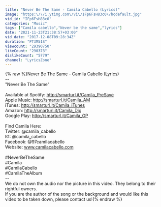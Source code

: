 ```yaml
---
title: "Never Be The Same - Camila Cabello (Lyrics)"
image: "https:\/\/i.ytimg.com\/vi\/IFp6FsH83c0\/hqdefault.jpg"
vid_id: "IFp6FsH83c0"
categories: "Music"
tags: ["Camila cabello","Never be the same","lyrics"]
date: "2021-11-23T21:38:57+03:00"
vid_date: "2017-12-08T09:28:34Z"
duration: "PT3M51S"
viewcount: "29390750"
likeCount: "290373"
dislikeCount: "5779"
channel: "LyricsZone"
---
```

{% raw %}Never Be The Same - Camila Cabello (Lyrics)<br />--<br />&quot;Never Be The Same&quot; <br /> <br />Available at Spotify: <a rel="nofollow" target="blank" href="http://smarturl.it/Camila_PreSave">http://smarturl.it/Camila_PreSave</a><br />Apple Music: <a rel="nofollow" target="blank" href="http://smarturl.it/Camila_AM">http://smarturl.it/Camila_AM</a><br />iTunes: <a rel="nofollow" target="blank" href="http://smarturl.it/Camila_iTunes">http://smarturl.it/Camila_iTunes</a><br />Amazon: <a rel="nofollow" target="blank" href="http://smarturl.it/Camila_Dig">http://smarturl.it/Camila_Dig</a><br />Google Play: <a rel="nofollow" target="blank" href="http://smarturl.it/Camila_GP">http://smarturl.it/Camila_GP</a><br /> <br />Find Camila Here: <br />Twitter: @camila_cabello<br />IG: @camila_cabello <br />Facebook: @97camilacabello <br />Website: www.camilacabello.com <br /> <br />#NeverBeTheSame<br />#Camila<br />#CamilaCabello <br />#CamilaTheAlbum <br />--<br />We do not own the audio nor the picture in this video. They belong to their rightful owners.<br />If you are the author of the song or the background and would like this video to be taken down, please contact us!{% endraw %}
